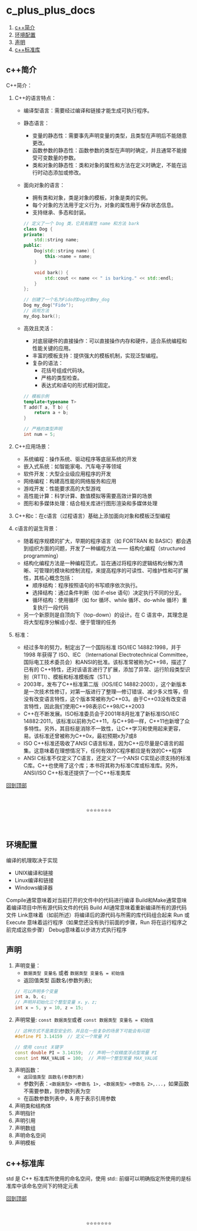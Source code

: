 

# c_plus_plus_docs
1. [c++简介](#c简介)
2. [环境配置](#环境配置)
3. [声明](#声明)
4. [c++标准库](#c标准库)


## c++简介

C++简介：

1. C++的语言特点：
    * 编译型语言：需要经过编译和链接才能生成可执行程序。
    * 静态语言：
        * 变量的静态性：需要事先声明变量的类型，且类型在声明后不能随意更改。
        * 函数参数的静态性：函数参数的类型在声明时确定，并且通常不能接受可变数量的参数。
        * 类和对象的静态性：类和对象的属性和方法在定义时确定，不能在运行时动态添加或修改。
    * 面向对象的语言：
        * 拥有类和对象，类是对象的模板，对象是类的实例。
        * 每个对象的方法用于定义行为，对象的属性用于保存状态信息。
        * 支持继承、多态和封装。

        ```cpp
        // 定义了一个 Dog 类，它具有属性 name 和方法 bark
        class Dog {
        private:
            std::string name;
        public:
            Dog(std::string name) {
                this->name = name;
            }

            void bark() {
                std::cout << name << " is barking." << std::endl;
            }
        };

        // 创建了一个名为Fido的Dog对象my_dog
        Dog my_dog("Fido");
        // 调用方法
        my_dog.bark();
        ```
    * 高效且灵活：
        * 对底层硬件的直接操作：可以直接操作内存和硬件，适合系统编程和性能关键的应用。
        * 丰富的模板支持：提供强大的模板机制，实现泛型编程。
        * 复杂的语法：
            * 花括号组成代码块。
            * 严格的类型检查。
            * 表达式和语句的形式相对固定。

        ```cpp
        // 模板示例
        template<typename T>
        T add(T a, T b) {
            return a + b;
        }

        // 严格的类型声明
        int num = 5;
        ```

2. C++应用场景：
    * 系统编程：操作系统、驱动程序等底层系统的开发
    * 嵌入式系统：如智能家电、汽车电子等领域
    * 软件开发：大型企业级应用程序的开发
    * 网络编程：构建高性能的网络服务和应用
    * 游戏开发：性能要求高的大型游戏
    * 高性能计算：科学计算、数值模拟等需要高效计算的场景
    * 图形和多媒体处理：结合相关库进行图形渲染和多媒体处理
3. C++和c：在c语言（过程语言）基础上添加面向对象和模板泛型编程
4. c语言的诞生背景：
    * 随着程序规模的扩大，早期的程序语言（如 FORTRAN 和 BASIC）都会遇到组织方面的问题，开发了一种编程方法 —— 结构化编程（structured programming）
    * 结构化编程方法是一种编程范式，旨在通过将程序的逻辑结构分解为清晰、可管理的模块和控制流程，来提高程序的可读性、可维护性和可扩展性，其核心概念包括：
        * 顺序结构：程序按照语句的书写顺序依次执行。
        * 选择结构：通过条件判断（如 if-else 语句）决定执行不同的分支。
        * 循环结构：使用循环（如 for 循环、while 循环、do-while 循环）重复执行一段代码
    * 另一个新原则是自顶向下（top-down）的设计。在 C 语言中，其理念是将大型程序分解成小型、便于管理的任务
5. 标准：
    * 经过多年的努力，制定出了一个国际标准 ISO/IEC 14882:1998，并于 1998 年获得了 ISO、IEC （International Electrotechnical Committee，国际电工技术委员会）和ANSI的批准。该标准常被称为C++98，描述了已有的 C++特性，还对该语言进行了扩展，添加了异常、运行阶段类型识别（RTTI）、模板和标准模板库（STL）
    * 2003年，发布了C++标准第二版（IOS/IEC 14882:2003），这个新版本是一次技术性修订，对第一版进行了整理—修订错误、减少多义性等，但没有改变语言特性，这个版本常被称为C++03。由于C++03没有改变语言特性，因此我们使用C++98表示C++98/C++2003
    * C++在不断发展。ISO标准委员会于2001年8月批准了新标准ISO/IEC 14882:2011，该标准以前称为C++11，与C++98一样，C++11也新增了众多特性。另外，其目标是消除不一致性，让C++学习和使用起来更容，易。该标准还曾被称为C++0x，最初预期x为7或8
    * ISO C++标准还吸收了ANSI C语言标准，因为C++应尽量是C语言的超集。这意味着在理想情况下，任何有效的C程序都应是有效的C++程序
    * ANSI C标准不仅定义了C语言，还定义了一个ANSI C实现必须支持的标准C库。C++也使用了这个库；本书将其称为标准C库或标准库。另外，ANSI/ISO C++标准还提供了一个C++标准类库

[回到顶部](#c_plus_plus_docs)<div style="text-align:center"><br><br>⭐⭐⭐⭐⭐⭐⭐<br><br><br></div>


## 环境配置
编译的机理取决于实现
* UNIX编译和链接
* Linux编译和链接
* Windows编译器

Compile通常意味着对当前打开的文件中的代码进行编译
Build和Make通常意味着编译项目中所有源代码文件的代码
Build All通常意味着重新编译所有的源代码文件
Link意味着（如前所述）将编译后的源代码与所需的库代码组合起来
Run 或 Execute 意味着运行程序（如果您还没有执行前面的步骤，Run 将在运行程序之前完成这些步骤）
Debug意味着以步进方式执行程序



## 声明
1. 声明变量：
    * `数据类型 变量名` 或者 `数据类型 变量名 = 初始值`
    *  返回值类型 函数名(参数列表);
    ```c++
    // 可以声明多个变量
    int a, b, c;
    // 声明并初始化三个整型变量 x、y、z;
    int x = 5, y = 10, z = 15;  
    ```
2. 声明常量: `const 数据类型`或者 `const 数据类型 变量名 = 初始值`
    ```c++
    // 这种方式不是类型安全的，并且在一些复杂的场景下可能会有问题 
    #define PI 3.14159  // 定义一个常量 PI

    // 使用 const 关键字
    const double PI = 3.14159;  // 声明一个双精度浮点型常量 PI
    const int MAX_VALUE = 100;  // 声明一个整型常量 MAX_VALUE
    ```
3. 声明函数：
    * `返回值类型 函数名(参数列表)`
    * 参数列表：`<数据类型> <参数名 1>, <数据类型> <参数名 2>,...`，如果函数不需要参数，则参数列表为空
    * 在函数参数列表中，& 用于表示引用参数
4. 声明类和结构体
5. 声明指针
6. 声明引用
7. 声明数组
8. 声明命名空间
9. 声明模板



## c++标准库
std 是 C++ 标准库所使用的命名空间，使用 std:: 前缀可以明确指定所使用的是标准库中该命名空间下的特定元素



[回到顶部](#c_plus_plus_docs)<div style="text-align:center"><br><br>⭐⭐⭐⭐⭐⭐⭐<br><br><br></div>
